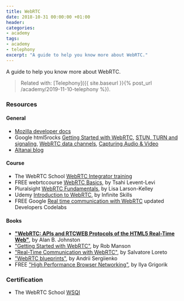 ```yaml
---
title: WebRTC
date: 2018-10-31 00:00:00 +01:00
header:
categories:
- academy
tags:
- academy
- telephony
excerpt: "A guide to help you know more about WebRTC."
---
```


A guide to help you know more about WebRTC.

> Related with: [Telephony]({{ site.baseurl }}{% post_url /academy/2019-11-10-telephony %}).

### Resources

#### General
* [Mozilla developer docs](https://developer.mozilla.org/en-US/docs/Web/API/WebRTC_API)
* Google html5rocks [Getting Started with WebRTC](https://www.html5rocks.com/en/tutorials/webrtc/basics/), [STUN, TURN and signaling](https://www.html5rocks.com/en/tutorials/webrtc/infrastructure/), [WebRTC data channels](https://www.html5rocks.com/en/tutorials/webrtc/datachannels/), [Capturing Audio & Video](https://www.html5rocks.com/en/tutorials/getusermedia/intro/)
* [Altanai blog](https://telecom.altanai.com/webrtc/)

#### Course
* The WebRTC School [WebRTC Integrator training](https://www.webrtcschool.com/courses/view)
* FREE webrtccourse [WebRTC Basics](https://webrtccourse.com/course/webrtc-basics/), by Tsahi Levent-Levi
* Pluralsight [WebRTC Fundamentals](https://www.pluralsight.com/courses/webrtc-fundamentals), by Lisa Larson-Kelley
* Udemy [Introduction to WebRTC](https://www.udemy.com/course/introduction-to-webrtc/), by Infinite Skills
* FREE Google [Real time communication with WebRTC](https://misi.github.io/webrtc-c0d3l4b/#0) updated Developers Codelabs

#### Books
* **["WebRTC: APIs and RTCWEB Protocols of the HTML5 Real-Time Web"](https://www.amazon.com/WebRTC-Blueprints-Andrii-Sergiienko-ebook/dp/B00KD9NI1Q)**, by Alan B. Johnston
* ["Getting Started with WebRTC"](https://www.amazon.com/Getting-Started-WebRTC-Rob-Manson-ebook/dp/B00FF8OJZE), by Rob Manson
* ["Real-Time Communication with WebRTC"](https://www.amazon.com/Real-Time-Communication-WebRTC-Peer-Peer-ebook/dp/B00JQOL0QE), by Salvatore Loreto
* ["WebRTC blueprints"](https://www.amazon.com/WebRTC-Blueprints-Andrii-Sergiienko-ebook/dp/B00KD9NI1Q), by Andrii Sergiienko
* FREE ["High Performance Browser Networking"](https://hpbn.co/), by Ilya Grigorik


### Certification
* The WebRTC School [WSQI](https://www.webrtcschool.com/courses/view)
